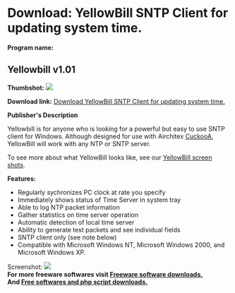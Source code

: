 # Download: YellowBill SNTP Client for updating system time.

**Program name:**

## Yellowbill v1.01

  
**Thumbshot:** ![](http://www.freewarefiles.com/screenshot/yellowbill_stats_md.gif)   
  
**Download link:** [Download YellowBill SNTP Client for updating system time.](http://freesoftwares.boysofts.com/Yellowbill-V_program_19328.html)  
  


**Publisher's Description**  
  


Yellowbill is for anyone who is looking for a powerful but easy to use SNTP client for Windows. Although designed for use with Airchitex [CuckooA](http://www.airchitex.com/cuckoo.html), YellowBill will work with any NTP or SNTP server. 

To see more about what YellowBill looks like, see our [YellowBill screen shots](http://www.airchitex.com/yellowbill_screens.html).

**Features:**

  * Regularly sychronizes PC clock at rate you specify
  * Immediately shows status of Time Server in system tray
  * Able to log NTP packet information
  * Gather statistics on time server operation
  * Automatic detection of local time server
  * Ability to generate test packets and see individual fields
  * SNTP client only (see note below)
  * Compatible with Microsoft Windows NT, Microsoft Windows 2000, and Microsoft Windows XP.

  
  
Screenshot: ![](http://www.freewarefiles.com/screenshot/yellowbill_stats.gif)   
**For more freeware softwares visit [Freeware software downloads.](http://freesoftwares.boysofts.com/)**   
**And [Free softwares and php script downloads.](http://www.boysofts.com/)**
